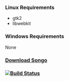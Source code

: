 ### Linux Requirements
* gtk2
* libwebkit

### Windows Requirements
None

### [Download Songo](http://github.com/siasia/songo/downloads)

### [![Build Status](https://secure.travis-ci.org/siasia/songo.png?branch=master)](https://travis-ci.org/siasia/songo)
